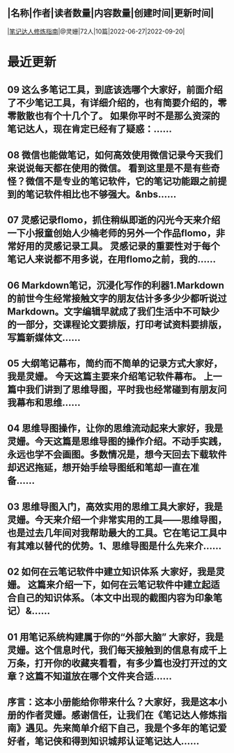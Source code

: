 |名称|作者|读者数量|内容数量|创建时间|更新时间|
---
|[笔记达人修炼指南](https://xiaobot.net/p/notes03?refer=0b133df9-27dc-423b-8101-639049001c13)|@灵姗|72人|10篇|2022-06-27|2022-09-20|

# 最近更新
## 09 这么多笔记工具，到底该选哪个大家好，前面介绍了不少笔记工具，有详细介绍的，也有简要介绍的，零零散散也有个十几个了。 如果你平时不是那么资深的笔记达人，现在肯定已经有了疑惑：......
## 08 微信也能做笔记，如何高效使用微信记录今天我们来说说每天都在使用的微信。 看到这里是不是有些奇怪？微信不是专业的笔记软件，它的笔记功能跟之前提到的笔记软件相比也不够强大。&nbs......
## 07 灵感记录flomo，抓住稍纵即逝的闪光今天来介绍一下小报童创始人少楠老师的另外一个作品flomo，非常好用的灵感记录工具。 灵感记录的重要性对于每个笔记人来说都不用多说，在用flomo之前，我的......
## 06 Markdown笔记，沉浸化写作的利器1.Markdown的前世今生经常接触文字的朋友估计多多少少都听说过Markdown。文字编辑早就成了我们生活中不可缺少的一部分，交课程论文要排版，打印考试资料要排版，写篇新媒体文......
## 05 大纲笔记幕布，简约而不简单的记录方式大家好，我是灵姗。 今天这篇主要来介绍笔记软件幕布。 上一篇中我们讲到了思维导图，平时我也经常碰到有朋友问我幕布和思维......
## 04 思维导图操作，让你的思维流动起来大家好，我是灵姗。今天这篇是思维导图的操作介绍。不动手实践，永远也学不会画图。多数情况是，想今天回去下载软件却迟迟拖延，想开始手绘导图纸和笔却一直在准备......
## 03 思维导图入门，高效实用的思维工具大家好，我是灵姗。今天来介绍一个非常实用的工具——思维导图，也是过去几年间对我帮助最大的工具。它在笔记工具中有其难以替代的优势。1、思维导图是什么先来介......
## 02 如何在云笔记软件中建立知识体系 大家好，我是灵姗。 这篇来介绍一下，如何在云笔记软件中建立起适合自己的知识体系。（本文中出现的截图内容为印象笔记）&......
## 01 用笔记系统构建属于你的“外部大脑” 大家好，我是灵姗。这个信息时代，我们每天接触到的信息有成千上万条，打开你的收藏夹看看，有多少篇也没打开过的文章？这篇不知道放在哪个文件夹合适......
## 序言：这本小册能给你带来什么？大家好，我是这本小册的作者灵姗。感谢信任，让我们在《笔记达人修炼指南》遇见。先来简单介绍下自己，我是个多年的笔记爱好者，笔记侠和得到知识城邦认证笔记达人......

